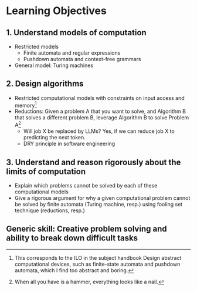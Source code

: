 # Learning Objectives

## 1. Understand models of computation
- Restricted models
  - Finite automata and regular expressions
  - Pushdown automata and context-free grammars
- General model: Turing machines

<!-- ## 2. Analyse computation -->
<!-- - Determine what an algorithm computes from its description -->
<!-- - Determine whether an algorithm correctly solves a given problem -->

<!-- Abstract version of what they've done for COMP10001 -->

## 2. Design algorithms
- Restricted computational models with constraints on input access and memory[^ilo]
- Reductions: Given a problem A that you want to solve, and Algorithm B that solves a different problem B, leverage Algorithm B to solve Problem A[^hammer]
   - Will job X be replaced by LLMs? Yes, if we can reduce job X to predicting the next token.
   - DRY principle in software engineering

[^ilo]: This corresponds to the ILO in the subject handbook Design abstract computational devices, such as finite-state automata and pushdown automata, which I find too abstract and boring.
[^hammer]: When all you have is a hammer, everything looks like a nail.

## 3. Understand and reason rigorously about the limits of computation
- Explain which problems cannot be solved by each of these computational models
- Give a rigorous argument for why a given computational problem cannot be solved by finite automata (Turing machine, resp.) using fooling set technique (reductions, resp.)

## Generic skill: Creative problem solving and ability to break down difficult tasks
